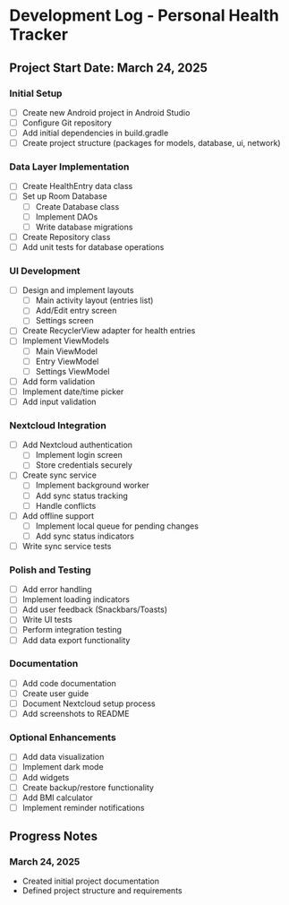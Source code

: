 # Development Log - Personal Health Tracker

## Project Start Date: March 24, 2025

### Initial Setup
- [ ] Create new Android project in Android Studio
- [ ] Configure Git repository
- [ ] Add initial dependencies in build.gradle
- [ ] Create project structure (packages for models, database, ui, network)

### Data Layer Implementation
- [ ] Create HealthEntry data class
- [ ] Set up Room Database
  - [ ] Create Database class
  - [ ] Implement DAOs
  - [ ] Write database migrations
- [ ] Create Repository class
- [ ] Add unit tests for database operations

### UI Development
- [ ] Design and implement layouts
  - [ ] Main activity layout (entries list)
  - [ ] Add/Edit entry screen
  - [ ] Settings screen
- [ ] Create RecyclerView adapter for health entries
- [ ] Implement ViewModels
  - [ ] Main ViewModel
  - [ ] Entry ViewModel
  - [ ] Settings ViewModel
- [ ] Add form validation
- [ ] Implement date/time picker
- [ ] Add input validation

### Nextcloud Integration
- [ ] Add Nextcloud authentication
  - [ ] Implement login screen
  - [ ] Store credentials securely
- [ ] Create sync service
  - [ ] Implement background worker
  - [ ] Add sync status tracking
  - [ ] Handle conflicts
- [ ] Add offline support
  - [ ] Implement local queue for pending changes
  - [ ] Add sync status indicators
- [ ] Write sync service tests

### Polish and Testing
- [ ] Add error handling
- [ ] Implement loading indicators
- [ ] Add user feedback (Snackbars/Toasts)
- [ ] Write UI tests
- [ ] Perform integration testing
- [ ] Add data export functionality

### Documentation
- [ ] Add code documentation
- [ ] Create user guide
- [ ] Document Nextcloud setup process
- [ ] Add screenshots to README

### Optional Enhancements
- [ ] Add data visualization
- [ ] Implement dark mode
- [ ] Add widgets
- [ ] Create backup/restore functionality
- [ ] Add BMI calculator
- [ ] Implement reminder notifications

## Progress Notes

### March 24, 2025
- Created initial project documentation
- Defined project structure and requirements
